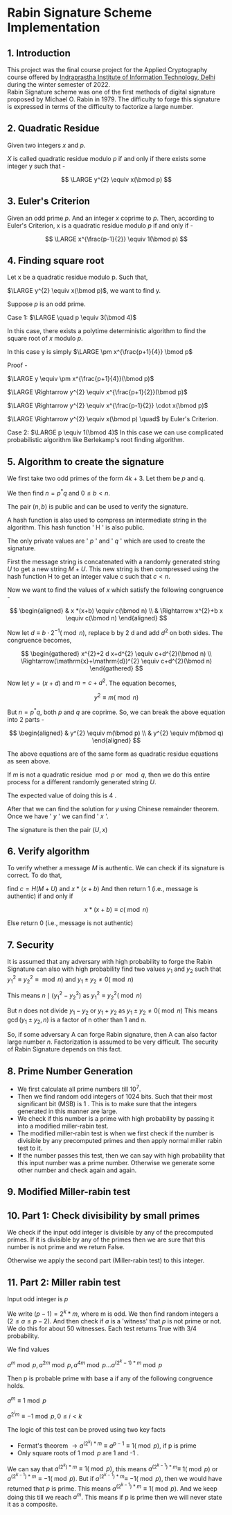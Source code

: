 # Rabin Signature Scheme Implementation

## 1. Introduction

This project was the final course project for the Applied Cryptography course offered by [Indraprastha Institute of Information Technology, Delhi](https://www.iiitd.ac.in/) during the winter semester of 2022. <br>
Rabin Signature scheme was one of the first methods of digital signature proposed by Michael O. Rabin in 1979. The difficulty to forge this signature is expressed in terms of the difficulty to factorize a large number. 


## 2. Quadratic Residue

Given two integers $x$ and $p$.

$X$ is called quadratic residue modulo $p$ if and only if there exists some integer y such that -

$$
\LARGE y^{2} \equiv x(\bmod p)
$$

## 3. Euler's Criterion

Given an odd prime $p$. And an integer $x$ coprime to $p$. Then, according to Euler's Criterion, $\mathrm{x}$ is a quadratic residue modulo $p$ if and only if -

$$
\LARGE x^{\frac{p-1}{2}} \equiv 1(\bmod p)
$$

## 4. Finding square root

Let $\mathrm{x}$ be a quadratic residue modulo $\mathrm{p}$. Such that,

$\LARGE y^{2} \equiv x(\bmod p)$, we want to find $\mathrm{y}$.

Suppose $p$ is an odd prime.

Case 1: $\LARGE \quad p \equiv 3(\bmod 4)$

In this case, there exists a polytime deterministic algorithm to find the square root of $x$ modulo $p$.

In this case $\mathrm{y}$ is simply $\LARGE \pm x^{\frac{p+1}{4}} \bmod p$

Proof -

$\LARGE y \equiv \pm x^{\frac{p+1}{4}}(\bmod p)$

$\LARGE \Rightarrow y^{2} \equiv x^{\frac{p+1}{2}}(\bmod p)$

$\LARGE \Rightarrow y^{2} \equiv x^{\frac{p-1}{2}} \cdot x(\bmod p)$

$\LARGE \Rightarrow y^{2} \equiv x(\bmod p) \quad$ by Euler's Criterion.

Case 2: $\LARGE p \equiv 1(\bmod 4)$ In this case we can use complicated probabilistic algorithm like Berlekamp's root finding algorithm.

## 5. Algorithm to create the signature

We first take two odd primes of the form $4 k+3$. Let them be $p$ and q.

We then find $n=p^{*} q$ and $0 \leq b < n$.

The pair $(n, b)$ is public and can be used to verify the signature.

A hash function is also used to compress an intermediate string in the algorithm. This hash function ' $\mathrm{H}$ ' is also public.

The only private values are ' $p$ ' and ' $q$ ' which are used to create the signature.

First the message string is concatenated with a randomly generated string $U$ to get a new string $M+U$. This new string is then compressed using the hash function $\mathrm{H}$ to get an integer value $\mathrm{c}$ such that $c < n$.

Now we want to find the values of $x$ which satisfy the following congruence -

$$
\begin{aligned}
& x *(x+b) \equiv c(\bmod n) \\
& \Rightarrow x^{2}+b x \equiv c(\bmod n)
\end{aligned}
$$

Now let $d \equiv b \cdot 2^{-1}(\bmod n)$, replace b by $2 \mathrm{~d}$ and add $d^{2}$ on both sides. The congruence becomes,

$$
\begin{gathered}
x^{2}+2 d x+d^{2} \equiv c+d^{2}(\bmod n) \\
\Rightarrow(\mathrm{x}+\mathrm{d})^{2} \equiv c+d^{2}(\bmod n)
\end{gathered}
$$

Now let $y=(x+d)$ and $m=c+d^{2}$. The equation becomes,

$$
y^{2} \equiv m(\bmod n)
$$

But $n=p^{*} q$, both $p$ and $q$ are coprime. So, we can break the above equation into 2 parts -

$$
\begin{aligned}
& y^{2} \equiv m(\bmod p) \\
& y^{2} \equiv m(\bmod q)
\end{aligned}
$$

The above equations are of the same form as quadratic residue equations as seen above.

If $m$ is not a quadratic residue $\bmod p$ or $\bmod q$, then we do this entire process for a different randomly generated string $U$.

The expected value of doing this is 4 .

After that we can find the solution for $y$ using Chinese remainder theorem. Once we have ' $y$ ' we can find ' $x$ '.

The signature is then the pair $(U, x)$

## 6. Verify algorithm

To verify whether a message $M$ is authentic. We can check if its signature is correct. To do that,

find $c=H(M+U)$ and $x *(x+b)$ And then return 1 (i.e., message is authentic) if and only if

$$
x *(x+b) \equiv c(\bmod n)
$$

Else return 0 (i.e., message is not authentic)

## 7. Security

It is assumed that any adversary with high probability to forge the Rabin Signature can also with high probability find two values $y_{1}$ and $y_{2}$ such that $\left.y_{1}^{2} \equiv y_{2}^{2} \equiv \bmod n\right)$ and $y_{1} \pm y_{2} \neq 0(\bmod n)$

This means $n \mid\left(y_{1}^{2}-y_{2}^{2}\right)$ as $y_{1}^{2} \equiv y_{2}^{2}(\bmod n)$

But $n$ does not divide $y_{1}-y_{2}$ or $y_{1}+y_{2}$ as $y_{1} \pm y_{2} \neq 0(\bmod n)$ This means $\operatorname{gcd}\left(y_{1} \pm y_{2}, n\right)$ is a factor of $\mathrm{n}$ other than 1 and $\mathrm{n}$.

So, if some adversary A can forge Rabin signature, then A can also factor large number $n$. Factorization is assumed to be very difficult. The security of Rabin Signature depends on this fact.

## 8. Prime Number Generation

- We first calculate all prime numbers till $10^{7}$.
- Then we find random odd integers of 1024 bits. Such that their most significant bit (MSB) is 1 . This is to make sure that the integers generated in this manner are large.
- We check if this number is a prime with high probability by passing it into a modified miller-rabin test.
- The modified miller-rabin test is when we first check if the number is divisible by any precomputed primes and then apply normal miller rabin test to it.
- If the number passes this test, then we can say with high probability that this input number was a prime number. Otherwise we generate some other number and check again and again.


## 9. Modified Miller-rabin test

## 10. Part 1: Check divisibility by small primes

We check if the input odd integer is divisible by any of the precomputed primes. If it is divisible by any of the primes then we are sure that this number is not prime and we return False.

Otherwise we apply the second part (Miller-rabin test) to this integer.

## 11. Part 2: Miller rabin test

Input odd integer is $p$

We write $(p-1)=2^{k} * m$, where $\mathrm{m}$ is odd. We then find random integers a $(2 \leq a \leq p-2)$. And then check if $a$ is a 'witness' that $p$ is not prime or not. We do this for about 50 witnesses. Each test returns True with $3 / 4$ probability.

We find values

$a^{m} \bmod p, a^{2 m} \bmod p, a^{4 m} \bmod p \ldots a^{\left(2^{k}-1\right) * m} \bmod p$

Then $\mathrm{p}$ is probable prime with base a if any of the following congruence holds.

$a^{m} \equiv 1 \bmod p$

$a^{2^{i} m} \equiv-1 \bmod p, 0 \leq i<k$

The logic of this test can be proved using two key facts

- Fermat's theorem $\rightarrow a^{\left(2^{k}\right) * m} \equiv a^{p-1} \equiv 1(\bmod p)$, if $\mathrm{p}$ is prime
- Only square roots of $1 \bmod p$ are 1 and -1 .

We can say that $a^{\left(2^{k}\right) * m} \equiv 1(\bmod p)$, this means $a^{\left(2^{k-1}\right) * m} \equiv$ $1(\bmod p)$ or $a^{\left(2^{k-1}\right) * m} \equiv-1(\bmod p)$. But if $a^{\left(2^{k-1}\right) * m} \equiv$ $-1(\bmod p)$, then we would have returned that $p$ is prime. This means $a^{\left(2^{k-1}\right) * m} \equiv 1(\bmod p)$. And we keep doing this till we reach $a^{m}$. This means if $\mathrm{p}$ is prime then we will never state it as a composite.




